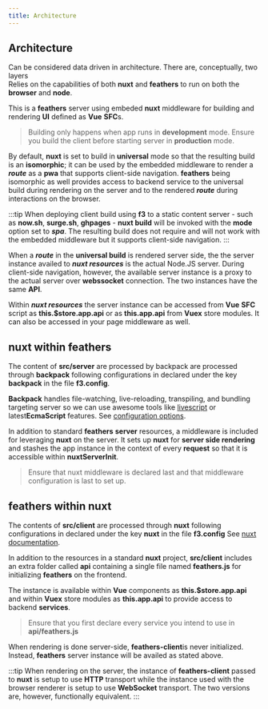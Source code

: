 ```yaml
---
title: Architecture
---
```


## Architecture

Can be considered data driven in architecture. There are, conceptually, two layers  
Relies on the capabilities of both **nuxt** and **feathers** to run on both the **browser** and **node**.

This is a **feathers** server using embeded **nuxt** middleware for building and rendering **UI** defined as **Vue** **SFC**s.

> Building only happens when app runs in **development** mode. Ensure you build the client before starting server in **production** mode.

By default, **nuxt** is set to build in **universal** mode so that the resulting build is an **isomorphic**; it can be used by the embedded middleware to render a ***route*** as a **pwa** that supports client-side navigation. **feathers** being isomorphic as well provides access to backend service to the universal build during rendering on the server and to the rendered ***route*** during interactions on the browser. 

:::tip
When deploying client build using **f3** to a static content server - such as **now.sh**, **surge.sh**, **ghpages** - 
**nuxt build** will be invoked with the **mode** option set to ***spa***. The resulting build does not require and will not work with the embedded middleware but it supports client-side navigation.
:::

When a ***route*** in the **universal build** is rendered server side, the the server instance availed to ***nuxt resources*** is the actual Node.JS server. During client-side navigation, however, the available server instance is a proxy to the actual server over **webssocket** connection. The two instances have the same **API**.

Within ***nuxt resources*** the server instance can be accessed from **Vue** **SFC** script as **this.$store.app.api** or as **this.app.api** from **Vuex** store modules. It can also be accessed in your page middleware as well.

## nuxt within feathers

The content of **src/server** are processed by backpack are processed through **backpack** following configurations in declared under the key **backpack** in the file **f3.config**.  

**Backpack** handles file-watching, live-reloading, transpiling, and bundling targeting server so we can use awesome tools like [livescript](http://livescript.net/) or latest**EcmaScript** features. See [configuration options](https://github.com/jaredpalmer/backpack). 

In addition to standard **feathers** **server** resources, a middleware is included for leveraging **nuxt** on the server. It sets up **nuxt** for **server side rendering** and stashes the app instance in the context of every **request** so that it is accessible within **nuxtServerInit**.

> Ensure that nuxt middleware is declared last and that middleware configuration is last to set up.

## feathers within nuxt

The contents of **src/client** are processed through **nuxt** following configurations in declared under the key **nuxt** in the file **f3.config** See [nuxt documentation](https://nuxtjs.org/).

In addition to the resources in a standard **nuxt** project,   **src/client** includes an extra folder called **api** containing a single file named **feathers.js** for initializing **feathers** on the frontend. 

The instance is available within **Vue** components as **this.$store.app.api** and within **Vuex** store modules as **this.app.api** to provide access to backend **services**.

> Ensure that you first declare every service you intend to use in **api/feathers.js** 

When rendering is done server-side, **feathers-client**is never initialized. Instead, **feathers** server instance will be availed as stated above. 

:::tip
When rendering on the server, the instance of **feathers-client** passed to **nuxt** is setup to use **HTTP** transport while the instance used with the browser renderer is setup to use **WebSocket** transport. The two versions are, however, functionally equivalent.
:::
